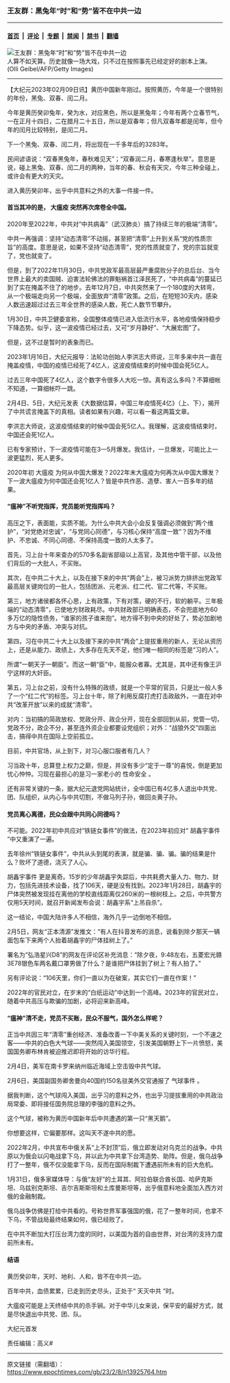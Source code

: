 ### 王友群：黑兔年“时”和“势”皆不在中共一边

---

#### [首页](../../../..?n13925764) &nbsp;|&nbsp; [评论](../../../../../epoch-comment?n13925764) &nbsp;|&nbsp; [专题](../../../../../epoch-special?n13925764) &nbsp;|&nbsp; [禁闻](../../../../../epoch-news?n13925764) &nbsp;|&nbsp; [禁书](../../../../../books?n13925764) &nbsp;|&nbsp; [翻墙](https://github.com/gfw-breaker/nogfw/blob/master/README.md?n13925764)


<div><img alt="王友群：黑兔年“时”和“势”皆不在中共一边" class="attachment-djy_600_400 size-djy_600_400 wp-post-image" src="https://i.epochtimes.com/assets/uploads/2023/02/id13925765-2-beijing-GettyImages-102162673-2-600x400.jpg"/>
<div class="caption">
 人算不如天算。历史就像一场大戏，只不过在按照事先已经定好的剧本上演。 (Olli Geibel/AFP/Getty Images)
</div></div><hr/><div class="post_content" id="artbody" itemprop="articleBody">
 <!-- article content begin -->
 <p>
  【大纪元2023年02月09日讯】黄历中国新年刚过。按照黄历，今年是一个很特别的年份，黑兔、双春、闰二月。
 </p>
 <p style="font-weight: 400;">
  今年是黄历癸卯兔年，癸为水，对应黑色，所以是黑兔年；今年有两个立春节气，一在正月十四日，二在腊月二十五日，所以是双春年；但凡双春年都是闰年，但今年的闰月比较特别，是闰二月。
 </p>
 <p style="font-weight: 400;">
  下一个黑兔、双春、闰二月，将出现在一千多年后的3283年。
 </p>
 <p style="font-weight: 400;">
  民间谚语说：“双春黑兔年，春秋难见天”；“双春润二月，春寒逢秋旱”。意思是说，碰上黑兔、双春、闰二月的两种，当年的春、秋会有天灾，今年三种全碰上，或许会有更大的天灾。
 </p>
 <p style="font-weight: 400;">
  进入黄历癸卯年，出乎中共意料之外的大事一件接一件。
 </p>
 <h4 style="font-weight: 400;">
  <strong>
   首当其冲的是，
   <ok href="https://www.epochtimes.com/gb/tag/%E5%A4%A7%E7%98%9F%E7%96%AB.html">
    大瘟疫
   </ok>
   突然再次席卷全中国。
  </strong>
 </h4>
 <p style="font-weight: 400;">
  2020年至2022年，中共对“中共病毒”（武汉肺炎）搞了持续三年的极端“清零”。
 </p>
 <p style="font-weight: 400;">
  中共一再强调：坚持“动态清零”不动摇，甚至把“清零”上升到关系“党的性质宗旨”的高度。意思是说，如果不坚持“动态清零”，党的性质就变了，党的宗旨就变了，党也就变了。
 </p>
 <p style="font-weight: 400;">
  但是，到了2022年11月30日，中共党政军最高层最严重腐败分子的总后台、当今世界上最大的卖国贼、迫害法轮佛法的罪魁祸首江泽民死了，“中共病毒”的蔓延已到了实在掩盖不住了的地步。去年12月7日，中共突然来了一个180度的大转弯，从一个极端走向另一个极端，全面放弃“清零”政策。之后，在短短30天内，感染人数迅速超过过去三年全世界的感染人数，死亡人数节节攀升。
 </p>
 <p style="font-weight: 400;">
  1月30日，中共卫健委宣称，全国整体疫情已进入低流行水平，各地疫情保持稳步下降态势。似乎，这一波疫情已经过去，又可“岁月静好”、“大展宏图”了。
 </p>
 <p style="font-weight: 400;">
  但是，这不过是暂时的表象而已。
 </p>
 <p style="font-weight: 400;">
  2023年1月16日，大纪元报导：法轮功创始人李洪志大师说，三年多来中共一直在掩盖疫情，中国的疫情已经死了4亿人，这波疫情结束的时候中国会死5亿人。
 </p>
 <p style="font-weight: 400;">
  过去三年中国死了4亿人，这个数字令很多人大吃一惊。真有这么多吗？不算细帐不知道，一算细帐吓一跳。
 </p>
 <p style="font-weight: 400;">
  2月4日、5日，大纪元发表《大数据估算，中国三年疫情死4亿》（上、下），揭开了中共谎言掩盖下的真相。读者如果有兴趣，可以看一看这两篇文章。
 </p>
 <p style="font-weight: 400;">
  李洪志大师说，这波疫情结束的时候中国会死5亿人。我理解，这波疫情结束时，中国还会死1亿人。
 </p>
 <p style="font-weight: 400;">
  已有专家预计，下一波疫情可能在3—5月爆发。我估计，一旦爆发，可能比上一波更猛烈，死人更多。
 </p>
 <p style="font-weight: 400;">
  2020年初
  <ok href="https://www.epochtimes.com/gb/tag/%E5%A4%A7%E7%98%9F%E7%96%AB.html">
   大瘟疫
  </ok>
  为何从中国大爆发？2022年末大瘟疫为何再次从中国大爆发？下一波大瘟疫为何中国还会死1亿人？皆是中共作恶、造孽、害人一百多年的结果。
 </p>
 <h4 style="font-weight: 400;">
  <strong>
   “瘟神”不听党指挥，党员能听党指挥吗？
  </strong>
 </h4>
 <p style="font-weight: 400;">
  高压之下，表面能，实质不能。为什么中共大会小会反复强调必须做到“两个维护”，“对党绝对忠诚”，“与党同心同德”，与习核心保持“高度一致”？因为不维护、不忠诚、不同心同德、不保持高度一致的人太多了。
 </p>
 <p style="font-weight: 400;">
  首先，习上台十年来查办的570多名副省部级以上高官，及其他中管干部，以及他们背后的一大批人，不买账。
 </p>
 <p style="font-weight: 400;">
  其次，在中共二十大上，以及在接下来的中共“两会”上，被习派势力排挤出党政军最高层关键岗位的一批人，包括团派、元老派、红二代、官二代等，不买账。
 </p>
 <p style="font-weight: 400;">
  第三，地方诸侯都各怀心思，上有政策，下有对策，硬的不行，软的躺平。三年极端的“动态清零”，已使地方财政耗尽。中共财政部已明确表态，不会兜底地方60多万亿的隐性债务，“谁家的孩子谁来抱”。地方得不到中央的好处了，势必加剧地方与中央的矛盾、冲突与对抗。
 </p>
 <p style="font-weight: 400;">
  第四，习在中共二十大上以及接下来的中共“两会”上提拔重用的新人，无论从资历上，还是从能力、政绩上，大多存在先天不足，他们唯一相同的标签是“习的人”。
 </p>
 <p style="font-weight: 400;">
  所谓“一朝天子一朝臣”。而这一朝“臣”中，能服众者寡。尤其是，其中还有像王沪宁这样的大奸臣。
 </p>
 <p style="font-weight: 400;">
  第五，习上台之前，没有什么特殊的政绩，就是一个平常的官员，只是比一般人多了一个“红二代”的标签。习上台十年，除了利用反腐打虎打击政敌外，一直在对中共“改革开放”以来的成就“清零”。
 </p>
 <p style="font-weight: 400;">
  对内：当初搞的简政放权、党政分开、政企分开，现在全部回到从前，党管一切，党政不分，政企不分，甚至连外资企业都要设党组织；对外：“战狼外交”四面出击，搞得中共在国际上空前孤立。
 </p>
 <p style="font-weight: 400;">
  目前，中共官场，从上到下，对习心服口服者有几人？
 </p>
 <p style="font-weight: 400;">
  习当政十年，总算登上权力之巅，但是，并没有多少“定于一尊”的喜悦，倒是更加忧心忡忡。习现在最担心的是习一家老小的
  <ok href="https://www.epochtimes.com/gb/tag/%E6%80%A7%E5%91%BD%E5%AE%89%E5%85%A8.html">
   性命安全
  </ok>
  。
 </p>
 <p style="font-weight: 400;">
  还有非常关键的一条，据大纪元退党网站统计，全中国已有4亿多人退出中共党、团、队组织，从内心与中共切割，不做马列子孙，做回炎黄子孙。
 </p>
 <h4 style="font-weight: 400;">
  <strong>
   党员离心离德，民众会跟中共同心同德吗？
  </strong>
 </h4>
 <p style="font-weight: 400;">
  不可能。2022年初中共应对“铁链女事件”的做法，在2023年初应对“
  <ok href="https://www.epochtimes.com/gb/tag/%E8%83%A1%E9%91%AB%E5%AE%87%E4%BA%8B%E4%BB%B6.html">
   胡鑫宇事件
  </ok>
  ”中又重演了一遍。
 </p>
 <p style="font-weight: 400;">
  去年徐州“铁链女事件”，中共从头到尾的表演，就是骗、骗、骗。骗的结果是什么？败坏了道德，浇灭了人心。
 </p>
 <p style="font-weight: 400;">
  <ok href="https://www.epochtimes.com/gb/tag/%E8%83%A1%E9%91%AB%E5%AE%87%E4%BA%8B%E4%BB%B6.html">
   胡鑫宇事件
  </ok>
  更是离奇。15岁的少年胡鑫宇失踪后，中共耗费大量人力、物力、财力，包括先进技术设备，找了106天，硬是没有找到。2023年1月28日，胡鑫宇的尸体突然被发现挂在离他的学校直线距离仅260米的一根树枝上。之后，中共警方仅用5天时间，就召开新闻发布会说：胡鑫宇系“上吊自杀”。
 </p>
 <p style="font-weight: 400;">
  这一结论，中国大陆许多人不相信，海外几乎一边倒地不相信。
 </p>
 <p style="font-weight: 400;">
  2月5日，网友“正本清源”发推文：“有人在抖音发布的消息，说看到除夕那天一辆面包车下来两个人抬着胡鑫宇的尸体挂树上了。”
 </p>
 <p style="font-weight: 400;">
  署名为“弘浩星兴D8”的网友在评论区补充消息：“除夕夜，9:48左右，五菱宏光赣3E78银色车两名戴口罩男做了什么？是谁把尸体挂到了树上？有人拍了。”
 </p>
 <p style="font-weight: 400;">
  另有评论说：“106天里，你们一直以为在破案，其实它们一直在作案！”
 </p>
 <p style="font-weight: 400;">
  2022年的官民对立，在岁末的“白纸运动”中达到一个高峰。2023年的官民对立，随着中共高压与欺骗的加剧，必将迎来新高峰。
 </p>
 <h4 style="font-weight: 400;">
  <strong>
   “瘟神”清不走，党员不买账，民众不服气，国外怎么样呢？
  </strong>
 </h4>
 <p style="font-weight: 400;">
  正当中共因三年“清零”重创经济、准备改善一下中美关系的关键时刻，一个不速之客——中共的白色大气球——突然闯入美国领空，引发美国朝野上下一片愤怒，美国国务卿布林肯被迫推迟即将开始的访华行程。
 </p>
 <p style="font-weight: 400;">
  2月4日，美军在南卡罗来纳州临近海域上空击毁中共气球。
 </p>
 <p style="font-weight: 400;">
  2月6日，美国副国务卿舍曼向40国约150名驻美外交官通报了
  <ok href="https://www.epochtimes.com/gb/tag/%E6%B0%94%E7%90%83%E4%BA%8B%E4%BB%B6.html">
   气球事件
  </ok>
  。
 </p>
 <p style="font-weight: 400;">
  据我判断，这个气球闯入美国，出乎习的意料之外，也出乎习提拔重用的中共政治局常委、即将接任国务院总理的李强的意料之外。
 </p>
 <p style="font-weight: 400;">
  这个气球，被称为黄历中国新年后中共遭遇的第一只“黑天鹅”。
 </p>
 <p style="font-weight: 400;">
  你想要这样，它偏要那样。这叫天不遂中共的愿。
 </p>
 <p style="font-weight: 400;">
  2022年2月，中共宣布中俄关系“上不封顶”后，俄立即发动对乌克兰的战争。中共原以为俄会以闪电战拿下乌，并以此为中共拿下台湾造势、助阵。但是，俄乌战争打了一整年，俄不仅没能拿下乌，反而在国际制裁下遭遇前所未有的巨大危机。
 </p>
 <p style="font-weight: 400;">
  1月31日，俄多家媒体导：与俄“友好”的土耳其、阿拉伯联合酋长国、哈萨克斯坦、乌兹别克斯坦、吉尔吉斯斯坦和土库曼斯坦等，出乎俄意料地全面加入西方对俄的金融制裁。
 </p>
 <p style="font-weight: 400;">
  俄乌战争仿佛是打给中共看的。号称世界军事强国的俄，花了一整年时间，也拿不下乌，不管战局最终结果如何，俄已经败了。
 </p>
 <p style="font-weight: 400;">
  在中共不断加大打压台湾力度的同时，以美国为首的自由世界，对台湾的支持力度前所未有。
 </p>
 <h4 style="font-weight: 400;">
  <strong>
   结语
  </strong>
 </h4>
 <p style="font-weight: 400;">
  黄历癸卯年，天时、地利、人和，皆不在中共一边。
 </p>
 <p style="font-weight: 400;">
  百年中共，血债累累，已走到历史尽头，正处于“
  <ok href="https://www.epochtimes.com/gb/tag/%E5%A4%A9%E7%81%AD%E4%B8%AD%E5%85%B1.html">
   天灭中共
  </ok>
  ”时。
 </p>
 <p style="font-weight: 400;">
  大瘟疫可能是上天终结中共的杀手锏。对于中华儿女来说，保平安的最好方式，就是尽快退出中共党、团、队。
 </p>
 <p style="font-weight: 400;">
  大纪元首发
 </p>
 <p style="font-weight: 400;">
  责任编辑：高义#
 </p>
 <!-- article content end -->
 <div id="below_article_ad">
 </div>
</div>


---

原文链接（需翻墙）：https://www.epochtimes.com/gb/23/2/8/n13925764.htm